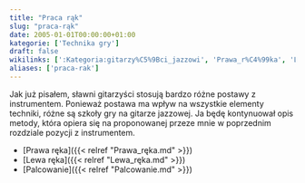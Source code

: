 ```yaml
---
title: "Praca rąk"
slug: "praca-rąk"
date: 2005-01-01T00:00:00+01:00
kategorie: ['Technika gry']
draft: false
wikilinks: [':Kategoria:gitarzy%C5%9Bci_jazzowi', 'Prawa_r%C4%99ka', 'Lewa_r%C4%99ka', 'Palcowanie']
aliases: ['praca-rak']
---
```

Jak już pisałem, sławni
gitarzyści<!-- link nie odnosił się do niczego --> stosują bardzo
różne postawy z instrumentem. Ponieważ postawa ma wpływ na wszystkie
elementy techniki, różne są szkoły gry na gitarze jazzowej. Ja będę
kontynuował opis metody, która opiera się na proponowanej przeze mnie w
poprzednim rozdziale pozycji z instrumentem.

  - [Prawa ręka]({{< relref "Prawa_ręka.md" >}})
  - [Lewa ręka]({{< relref "Lewa_ręka.md" >}})
  - [Palcowanie]({{< relref "Palcowanie.md" >}})

